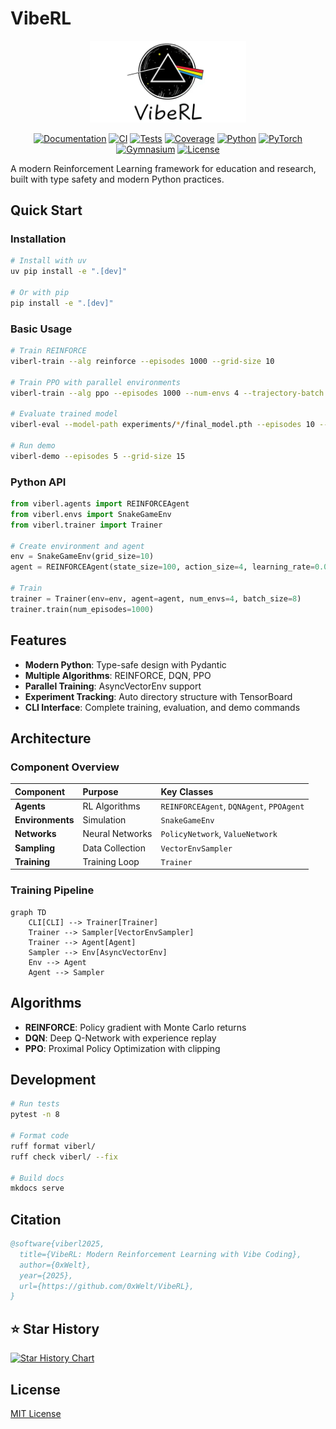 # VibeRL

<p align="center">
  <img src="VibeRL%20LOGO.png" alt="VibeRL Logo" width="250"/>
</p>

<p align="center">
  <a href="https://0xwelt.github.io/VibeRL/"><img src="https://img.shields.io/badge/docs-0xwelt.github.io%2FVibeRL-blue" alt="Documentation"></a>
  <a href="https://github.com/0xWelt/VibeRL/actions"><img src="https://img.shields.io/github/actions/workflow/status/0xWelt/VibeRL/docs.yml?branch=main" alt="CI"></a>
  <a href="https://github.com/0xWelt/VibeRL/actions/workflows/pytest.yml"><img src="https://img.shields.io/github/actions/workflow/status/0xWelt/VibeRL/pytest.yml?branch=main" alt="Tests"></a>
  <a href="https://codecov.io/gh/0xWelt/VibeRL"><img src="https://img.shields.io/codecov/c/github/0xWelt/VibeRL" alt="Coverage"></a>
  <a href="https://www.python.org/downloads/"><img src="https://img.shields.io/badge/python-3.12+-3776ab" alt="Python"></a>
  <a href="https://pytorch.org/"><img src="https://img.shields.io/badge/PyTorch-ee4c2c" alt="PyTorch"></a>
  <a href="https://gymnasium.farama.org/"><img src="https://img.shields.io/badge/Gymnasium-008000" alt="Gymnasium"></a>
  <a href="https://opensource.org/licenses/MIT"><img src="https://img.shields.io/badge/license-MIT-green" alt="License"></a>
</p>

A modern Reinforcement Learning framework for education and research, built with type safety and modern Python practices.

## Quick Start

### Installation

```bash
# Install with uv
uv pip install -e ".[dev]"

# Or with pip
pip install -e ".[dev]"
```

### Basic Usage

```bash
# Train REINFORCE
viberl-train --alg reinforce --episodes 1000 --grid-size 10

# Train PPO with parallel environments
viberl-train --alg ppo --episodes 1000 --num-envs 4 --trajectory-batch 8

# Evaluate trained model
viberl-eval --model-path experiments/*/final_model.pth --episodes 10 --render

# Run demo
viberl-demo --episodes 5 --grid-size 15
```

### Python API

```python
from viberl.agents import REINFORCEAgent
from viberl.envs import SnakeGameEnv
from viberl.trainer import Trainer

# Create environment and agent
env = SnakeGameEnv(grid_size=10)
agent = REINFORCEAgent(state_size=100, action_size=4, learning_rate=0.001)

# Train
trainer = Trainer(env=env, agent=agent, num_envs=4, batch_size=8)
trainer.train(num_episodes=1000)
```

## Features

- **Modern Python**: Type-safe design with Pydantic
- **Multiple Algorithms**: REINFORCE, DQN, PPO
- **Parallel Training**: AsyncVectorEnv support
- **Experiment Tracking**: Auto directory structure with TensorBoard
- **CLI Interface**: Complete training, evaluation, and demo commands

## Architecture

### Component Overview

| Component | Purpose | Key Classes |
|:----------|:--------|:------------|
| **Agents** | RL Algorithms | `REINFORCEAgent`, `DQNAgent`, `PPOAgent` |
| **Environments** | Simulation | `SnakeGameEnv` |
| **Networks** | Neural Networks | `PolicyNetwork`, `ValueNetwork` |
| **Sampling** | Data Collection | `VectorEnvSampler` |
| **Training** | Training Loop | `Trainer` |

### Training Pipeline

```mermaid
graph TD
    CLI[CLI] --> Trainer[Trainer]
    Trainer --> Sampler[VectorEnvSampler]
    Trainer --> Agent[Agent]
    Sampler --> Env[AsyncVectorEnv]
    Env --> Agent
    Agent --> Sampler
```

## Algorithms

- **REINFORCE**: Policy gradient with Monte Carlo returns
- **DQN**: Deep Q-Network with experience replay
- **PPO**: Proximal Policy Optimization with clipping

## Development

```bash
# Run tests
pytest -n 8

# Format code
ruff format viberl/
ruff check viberl/ --fix

# Build docs
mkdocs serve
```

## Citation

```bibtex
@software{viberl2025,
  title={VibeRL: Modern Reinforcement Learning with Vibe Coding},
  author={0xWelt},
  year={2025},
  url={https://github.com/0xWelt/VibeRL},
}
```

## ⭐ Star History

[![Star History Chart](https://api.star-history.com/svg?repos=0xWelt/VibeRL&type=Date)](https://star-history.com/#0xWelt/VibeRL&Date)

## License

[MIT License](https://github.com/0xWelt/VibeRL/blob/main/LICENSE)
